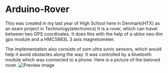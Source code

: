 # Arduino-Rover
This was created in my last year of High School here in Denmark(HTX) as an exam project in Technology(electronics)
It is a rover, which can travel between two GPS coordinates. It does this with the help of a ublox neo-6m gps module and a HMC5883L 3 axis magnetometer.

The implementation also consists of som ultra sonic sensors, which would help it avoid obstacles along the way.
It was controlled by a bluetooth module which was connected to a phone.
Here is a picture of the beloved rover.
![Preview image](https://i.imgur.com/KojWXWX.png)

